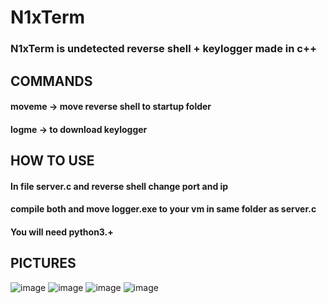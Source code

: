 # N1xTerm

### N1xTerm is undetected reverse shell + keylogger made in c++

## COMMANDS
#### moveme -> move reverse shell to startup folder
#### logme -> to download keylogger

## HOW TO USE
#### In file server.c and reverse shell change port and ip
#### compile both and move logger.exe to your vm in same folder as server.c
#### You will need python3.+

## PICTURES


![image](https://user-images.githubusercontent.com/71982871/173416850-7102852b-a0ca-43bd-a1ac-ffe4e54264eb.png)
![image](https://user-images.githubusercontent.com/71982871/173417801-ad495150-73b1-4d3c-9336-b6b49134b651.png)
![image](https://user-images.githubusercontent.com/71982871/173417829-0402271c-48ff-4f6a-bedd-1fec06fa5069.png)
![image](https://user-images.githubusercontent.com/71982871/173419534-e17077bd-0eeb-437b-aec0-57ef26fcfb2e.png)
